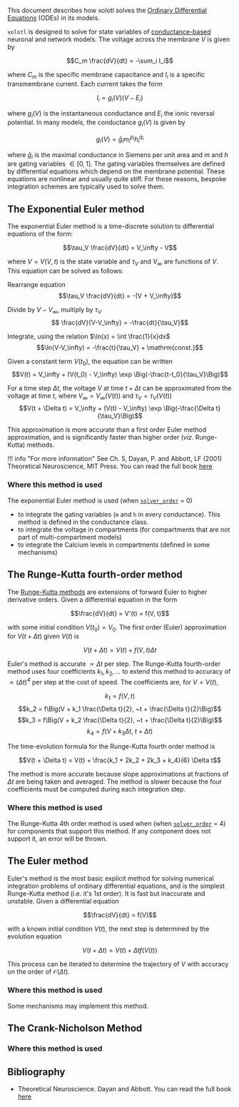 This document describes how xolotl solves the [Ordinary Differential Equations](https://en.wikipedia.org/wiki/Ordinary_differential_equation) (ODEs) in its models.


`xolotl` is designed to solve for state variables of
[conductance-based](http://www.scholarpedia.org/article/Conductance-based_models) neuronal and network models.
The voltage across the membrane $V$ is given by

$$C_m \frac{dV}{dt} = -\sum_i I_i$$

where $C_m$ is the specific membrane capacitance and $I_i$ is a specific transmembrane current. Each current takes the form

$$I_i = g_i(V) (V - E_i)$$

where $g_i(V)$ is the instantaneous conductance and $E_i$ the ionic reversal potential. In many models, the conductance $g_i(V)$ is given by

$$g_i(V) = \bar{g}_i m_i^{p_i} h_i^{q_i}$$


where $\bar{g}_{i}$ is the maximal conductance in Siemens per unit area and $m$ and $h$ are gating variables $\in[0, 1]$. The gating variables themselves are defined by differential equations which depend on the membrane potential. These equations are nonlinear and usually quite stiff. For these reasons, bespoke integration schemes are typically used to solve them.

## The Exponential Euler method


The exponential Euler method is a time-discrete solution to differential equations of the form:

$$\tau_V \frac{dV}{dt} = V_\infty - V$$

where $V = V(V, t)$ is the state variable and $\tau_V$ and $V_\infty$ are functions of $V$. This equation can be solved as follows:

Rearrange equation
$$\tau_V \frac{dV}{dt} = -(V + V_\infty)$$

Divide by $V - V_\infty$, multiply by $\tau_V$
$$ \frac{dV}{V-V_\infty} = -\frac{dt}{\tau_V}$$

Integrate, using the relation $\ln(x) = \int \frac{1}{x}dx$
$$\ln(V-V_\infty) = -\frac{t}{\tau_V} + \mathrm{const.}$$

Given a constant term $V(t_0)$, the equation can be written
$$V(t) = V_\infty + (V(t_0) - V_\infty) \exp \Big(-\frac{t-t_0}{\tau_V}\Big)$$

For a time step $\Delta t$, the voltage $V$ at time $t + \Delta t$ can be approximated from the voltage at time $t$, where $V_\infty = V_\infty \big(V(t)\big)$ and $\tau_V = \tau_V\big(V(t)\big)$
$$V(t + \Delta t) = V_\infty + (V(t) - V_\infty) \exp \Big(-\frac{\Delta t}{\tau_V}\Big)$$

This approximation is more accurate than a first order Euler method approximation, and is significantly faster than higher order (*viz.* Runge-Kutta) methods.

!!! info "For more information"
    See Ch. 5, Dayan, P. and Abbott, LF (2001) Theoretical Neuroscience, MIT Press. You can read the full book [here](http://www.gatsby.ucl.ac.uk/~lmate/biblio/dayanabbott.pdf)

### Where this method is used

The exponential Euler method is used (when [`solver_order`](https://xolotl.readthedocs.io/en/master/reference/matlab/xolotl/#solver_order) = 0) 

* to integrate the gating variables (`m` and `h` in every conductance). This method is defined in the conductance class.
* to integrate the voltage in compartments (for compartments that are not part of multi-compartment models)
* to integrate the Calcium levels in compartments (defined in some mechanisms)

## The Runge-Kutta fourth-order method

The [Runge-Kutta methods](https://en.wikipedia.org/wiki/Runge%E2%80%93Kutta_methods) 
are extensions of forward Euler to higher derivative orders.
Given a differential equation in the form

$$\frac{dV}{dt} = V'(t) = f(V, t)$$

with some initial condition $V(t_0) = V_0$. The first order (Euler) approximation for $V(t + \Delta t)$ given $V(t)$ is

$$V(t + \Delta t) = V(t) + f(V, t) \Delta t$$

Euler's method is accurate $\propto \Delta t$ per step.
The Runge-Kutta fourth-order method uses four coefficients
$k_1, k_2, ...$ to extend this method to accuracy of
$\propto (\Delta t) ^4$ per step at the cost of speed.
The coefficients are, for $V = V(t)$,

$$ k_1 = f(V, t)$$
$$k_2 = f\Big(V + k_1 \frac{\Delta t}{2}, ~t  + \frac{\Delta t}{2}\Big)$$
$$k_3 = f\Big(V + k_2 \frac{\Delta t}{2}, ~t  + \frac{\Delta t}{2}\Big)$$
$$k_4 = f\Big(V + k_3 \Delta t, ~t  + \Delta t \Big)$$


The time-evolution formula for the Runge-Kutta fourth order method is

$$V(t + \Delta t) = V(t) + \frac{k_1 + 2k_2 + 2k_3 + k_4}{6} \Delta t$$

The method is more accurate because slope approximations at fractions of $\Delta t$ are being taken and averaged. The method is slower because the four coefficients must be computed during each integration step.

### Where this method is used

The Runge-Kutta 4th order method is used when (when [`solver_order`](https://xolotl.readthedocs.io/en/master/reference/matlab/xolotl/#solver_order) = 4) for components that support this method. If any component does not support it, an error will be thrown. 

## The Euler method

Euler's method is the most basic explicit method for 
solving numerical integration problems of ordinary 
differential equations, and is the simplest Runge-Kutta
method (i.e. it's 1st order). It is fast but inaccurate and unstable. Given a differential equation

$$\frac{dV}{dt} = f(V)$$

with a known initial condition $V(t)$, the next step is determined by the evolution equation

$$V(t + \Delta t) = V(t) + \Delta t f(V(t))$$

This process can be iterated to determine the trajectory of $V$ with accuracy on the order of $\mathcal{O}(\Delta t)$.

### Where this method is used

Some mechanisms may implement this method. 

## The Crank-Nicholson Method

### Where this method is used


## Bibliography

* Theoretical Neuroscience. Dayan and Abbott. You can read the full book [here](http://www.gatsby.ucl.ac.uk/~lmate/biblio/dayanabbott.pdf)
